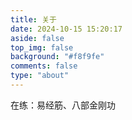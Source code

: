 ```yaml
---
title: 关于
date: 2024-10-15 15:20:17
aside: false
top_img: false
background: "#f8f9fe"
comments: false
type: "about"
---
```

在练：易经筋、八部金刚功
